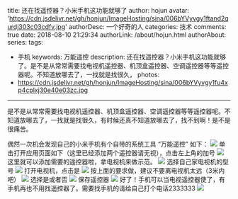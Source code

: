 title: 还在找遥控器？小米手机这功能就够了
author: hojun
avatar: 'https://cdn.jsdelivr.net/gh/honjun/ImageHosting/sina/006bYVyvgy1ftand2qurdj303c03cdfv.jpg'
authorDesc: 一个好奇的人
categories: 技术
comments: true
date: 2018-08-10 21:29:34
authorLink: /about/hojun.html
authorAbout:
series:
tags:
 - 手机
keywords: 万能遥控
description: 还在找遥控器？小米手机这功能就够了。是不是从常常需要找电视机遥控器、机顶盒遥控器、空调遥控器等等遥控器呢。不知道放哪去了，一找就是找很久，
photos:
 - https://cdn.jsdelivr.net/gh/honjun/ImageHosting/sina/006bYVyvgy1fu4xp4cplxj30e40e03zc.jpg
---
是不是从常常需要找电视机遥控器、机顶盒遥控器、空调遥控器等等遥控器呢。不知道放哪去了，一找就是找很久，有时候还真不知道放哪去了，找不到啊！是不是很痛苦。

偶然一次机会发现自己的小米手机有个自带的系统工具 “万能遥控” 如下：
![](https://cdn.jsdelivr.net/gh/honjun/ImageHosting/sina/006bYVyvgy1fu4vgax629j30u01hcb29.jpg)
单击打开应用页面如下（这里已经添加两个遥控器请无视），点击左上角的加号
![](https://cdn.jsdelivr.net/gh/honjun/ImageHosting/sina/006bYVyvgy1fu4vgbialyj30u01hc0u8.jpg)
这里就可以添加需要的遥控器啦，拿电视机来做示范。
![](https://cdn.jsdelivr.net/gh/honjun/ImageHosting/sina/006bYVyvgy1fu4vgclyolj30u01hcjty.jpg)
选择自己家电视机的型号
![](https://cdn.jsdelivr.net/gh/honjun/ImageHosting/sina/006bYVyvgy1fu4vgda1adj30u01hcq4h.jpg)
打开电视机，点击是
![](https://cdn.jsdelivr.net/gh/honjun/ImageHosting/sina/006bYVyvgy1fu4vgdtb2mj30u01hcdhc.jpg)
按上面的要求做，建议不要离电视机太远（3米内吧）
![](https://cdn.jsdelivr.net/gh/honjun/ImageHosting/sina/006bYVyvgy1fu4vgc0tz3j30u01hcacl.jpg)
选择是或者否
![](https://cdn.jsdelivr.net/gh/honjun/ImageHosting/sina/006bYVyvgy1fu4vgesul6j30u01hc0vn.jpg)
保存遥控器
![](https://cdn.jsdelivr.net/gh/honjun/ImageHosting/sina/006bYVyvgy1fu4vgea0tzj30u01hcn04.jpg)
好了！手机可以当电视遥控器使了，有手机再也不用找遥控器了。需要找手机的请给自己打个电话2333333
![](https://cdn.jsdelivr.net/gh/honjun/ImageHosting/sina/006bYVyvgy1fu4vgfbbu4j30u01hcjta.jpg)